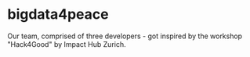 bigdata4peace
=============

Our team, comprised of three developers - got inspired by the workshop "Hack4Good" by Impact Hub Zurich.

